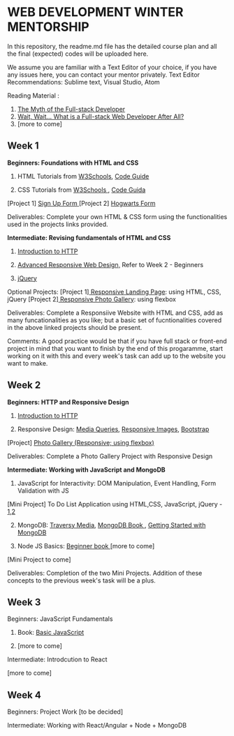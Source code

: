 <h1> WEB DEVELOPMENT WINTER MENTORSHIP </h1>


In this repository, the readme.md file has the detailed course plan and all the final (expected) codes will be uploaded here.


We assume you are familiar with a Text Editor of your choice, if you have any issues here, you can contact your mentor privately. 
Text Editor Recommendations: Sublime text, Visual Studio, Atom 

Reading Material <more to come>: 
1. <a href = "https://www.andyshora.com/full-stack-developers.html"> The Myth of the Full-stack Developer </a>
2. <a href = "https://edward-designer.com/web/full-stack-web-developer/"> Wait, Wait… What is a Full-stack Web Developer After All? </a>
3. [more to come]
  
  
<h2> Week 1 </h2> 

<b>Beginners: Foundations with HTML and CSS</b>

1. HTML Tutorials from <a href = "https://www.w3schools.com/html/default.asp">W3Schools</a>, <a href = "https://codeguide.co/#html">Code Guide </a>

2. CSS Tutorials from <a href = "https://www.w3schools.com/css/default.asp"> W3Schools </a>, <a href = "https://codeguide.co/#css">Code Guida </a>


[Project 1] <a href = "https://www.youtube.com/watch?v=OAzgHGrIHWY&list=PLJ8MMmYtV80_JcsDdNXpa3ckjd-Rh4fsD"> Sign Up Form </a>
[Project 2] <a href = "https://medium.com/frontendshortcut/make-hogwarts-admission-form-in-html-and-css-1cdc21165997"> Hogwarts Form </a>

Deliverables: 
Complete your own HTML & CSS form using the functionalities used in the projects links provided. 


<b>Intermediate: Revising fundamentals of HTML and CSS </b>

1. <a href = "https://launchschool.com/books/http/read/introduction">Introduction to HTTP </a>

2. <a href = "https://learn.shayhowe.com/advanced-html-css/responsive-web-design/">Advanced Responsive Web Design,</a> Refer to Week 2 - Beginners 

3. <a href = "http://jqfundamentals.com/chapter/jquery-basics">jQuery</a> 

Optional Projects: 
[Project 1]<a href = "https://www.youtube.com/watch?v=GJXXf3_dcng&t=177s"> Responsive Landing Page</a>: using HTML, CSS, jQuery
[Project 2]<a href = "https://medium.com/frontendshortcut/how-to-make-a-polaroid-photo-gallery-in-html-and-css-d68f5a306c84"> Responsive Photo Gallery</a>: using flexbox

Deliverables: 
Complete a Responsiive Website with HTML and CSS, add as many funcationalities as you like; but a basic set of fucntionalities covered in the above linked projects should be present. 

Comments: A good practice would be that if you have full stack or front-end project in mind that you want to finish by the end of this progaramme, start working on it with this and every week's task can add up to the website you want to make.

<h2> Week 2 </h2>

<b>Beginners: HTTP and Responsive Design </b>

1. <a href = "https://launchschool.com/books/http/read/introduction">Introduction to HTTP </a>

2. Responsive Design: <a href= "https://www.youtube.com/watch?v=VQjy_33t8cg">Media Queries</a>, <a href="https://internetingishard.com/html-and-css/responsive-images/">Responsive Images</a>, <a href ="https://www.w3schools.com/bootstrap/default.asp"> Bootstrap </a> 

[Project] <a href = "https://medium.com/frontendshortcut/how-to-make-a-polaroid-photo-gallery-in-html-and-css-d68f5a306c84">Photo Gallery (Responsive; using flexbox)</a>

Deliverables: 
Complete a Photo Gallery Project with Responsive Design

<b> Intermediate: Working with JavaScript and MongoDB </b>

1. JavaScript for Interactivity: DOM Manipulation, Event Handling, Form Validation with JS 

[Mini Project] To Do List Application using HTML,CSS, JavaScript, jQuery - <a href="https://www.youtube.com/watch?v=2wCpkOk2uCg&t=2s">1</a>,<a href ="https://www.youtube.com/watch?v=bGLZ2pwCaiI&t=157s">2</a>


2. MongoDB: <a href = "https://www.youtube.com/watch?v=-56x56UppqQ">Traversy Media</a>, <a href="https://www.openmymind.net/2011/3/28/The-Little-MongoDB-Book/">MongoDB Book </a>, <a href = "https://www.freecodecamp.org/news/learn-mongodb-a4ce205e7739/">Getting Started with MongoDB </a>

3. Node JS Basics: <a href="https://www.nodebeginner.org/">Beginner book </a> [more to come]

[Mini Project to come]


Deliverables: 
Completion of the two Mini Projects.
Addition of these concepts to the previous week's task will be a plus.


<h2> Week 3 </h2>

Beginners: JavaScript Fundamentals

1. Book: <a href ="https://2ality.com/2013/06/basic-javascript.html"> Basic JavaScript </a>

2. [more to come]
  

Intermediate: Introdcution to React

[more to come]
  

<h2> Week 4 </h2> 

Beginners: Project Work [to be decided]

Intermediate: Working with React/Angular + Node + MongoDB

